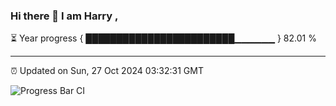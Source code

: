 ### Hi there 👋 I am Harry , 

⏳ Year progress { ████████████████████████▁▁▁▁▁▁ } 82.01 %

---

⏰ Updated on Sun, 27 Oct 2024 03:32:31 GMT

![Progress Bar CI](https://github.com/duykhang68/duykhang68/workflows/Progress%20Bar%20CI/badge.svg)
